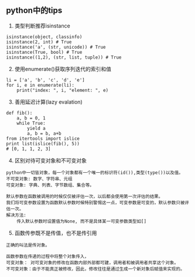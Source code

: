 ## python中的tips

1. 类型判断推荐isinstance
```
isinstance(object, classinfo)
isinstance(2, int) # True
isinstance('a', (str, unicode)) # True
isinstance(True, bool) # True 
isinstance((1,2), (str, list, tuple)) # True
```

2. 使用enumerate()获取序列迭代的索引和值
```
li = ['a', 'b', 'c', 'd', 'e']
for i, e in enumerate(li):
    print("index: ", i, "element: ", e)
```

3. 善用延迟计算(lazy evalation)
```
def fib():
    a, b = 0, 1
    while True:
        yield a
        a, b = b, a+b
from itertools import islice
print list(islice(fib(), 5))
# [0, 1, 1, 2, 3]
```

4. 区别对待可变对象和不可变对象
```
python中一切皆对象，每一个对象都有一个唯一的标识符(id()),类型(type())以及值。
不可变对象: 数字、字符串、元组
可变对象: 字典、列表、字节数组、集合等。

默认参数在函数被调用的时候仅仅被评估一次，以后都会使用第一次评估的结果。
我们将可变参数设置为函数默认参数时候特别警惕这一点，可变参数是可变的，默认参数只被评估一次。
解决方法:
    传入默认参数时设置值为None, 而不是具体某一可变参数类型如[]
```

5. 函数传参既不是传值，也不是传引用
```
正确的叫法是传对象。

函数参数在传递的过程中将整个对象传入，
可变对象： 对可变对象的修改在函数内部外部都可建，调用者和被调用者共享这个对象。
不可变对象：由于不能真正被修改，因此，修改往往是通过生成一个新对象后赋值来实现的。
```
